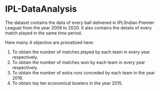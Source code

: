 # IPL-DataAnalysis
The dataset contains the data of every ball delivered in IPL(Indian Premier League) from the year 2008 to 2020. It also contains the details of every match played in the same time period.

Here mainy 4 objective are prioratized here:
<ol>
<li> To obtain the number of matches played by each team in every year respectively.
<li> To obtain the number of matches won by each team in every year respectively.
<li> To obtain the number of extra runs conceded by each team in the year 2016.
<li> To obtain top ten economical bowlers in the year 2015.
</ol>
